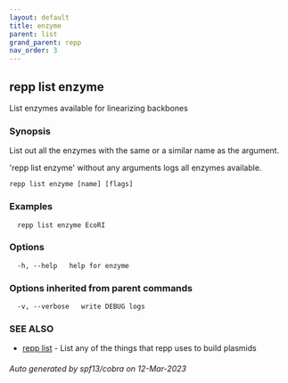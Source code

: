 ```yaml
---
layout: default
title: enzyme
parent: list
grand_parent: repp
nav_order: 3
---
```

## repp list enzyme

List enzymes available for linearizing backbones

### Synopsis

List out all the enzymes with the same or a similar name as the argument.

'repp list enzyme' without any arguments logs all enzymes available.

```
repp list enzyme [name] [flags]
```

### Examples

```
  repp list enzyme EcoRI
```

### Options

```
  -h, --help   help for enzyme
```

### Options inherited from parent commands

```
  -v, --verbose   write DEBUG logs
```

### SEE ALSO

* [repp list](repp_list)	 - List any of the things that repp uses to build plasmids

###### Auto generated by spf13/cobra on 12-Mar-2023
